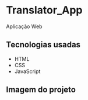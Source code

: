 # Translator_App

Aplicação Web

## Tecnologias usadas
- HTML
- CSS
- JavaScript
  
## Imagem do projeto
